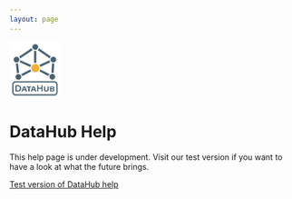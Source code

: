 ```yaml
---
layout: page
---
```

<img src="/assets/img/Datahub_logo_stack.svg" height="100px" alt="datahub logo" class="img-fluid mb-2">

# DataHub Help
<p class="lead my-4">This help page is under development. Visit our test version if you want to have a look at what the future brings.</p>
<p class="lead">
  <a href="https://help.datahub-test.elixir-belgium.org/" class="btn btn-lg btn-light fw-bold"><i class="fa-solid fa-arrow-right-long me-2"></i>Test version of DataHub help</a>
</p>
